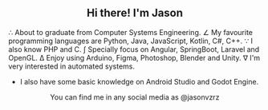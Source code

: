 <h2 align="center">Hi there! I'm Jason</h2>

∴ About to graduate from Computer Systems Engineering.
∠ My favourite programming languages are Python, Java, JavaScript, Kotlin, C#, C++.
∵ I also know PHP and C.
∫ Specially focus on Angular, SpringBoot, Laravel and OpenGL.
∆ Enjoy using Arduino, Figma, Photoshop, Blender and Unity.
∇ I'm very interested in automated systems.

* I also have some basic knowledge on Android Studio and Godot Engine.
<!-- 

-->
<p align="center">You can find me in any social media as @jasonvzrz</p>
